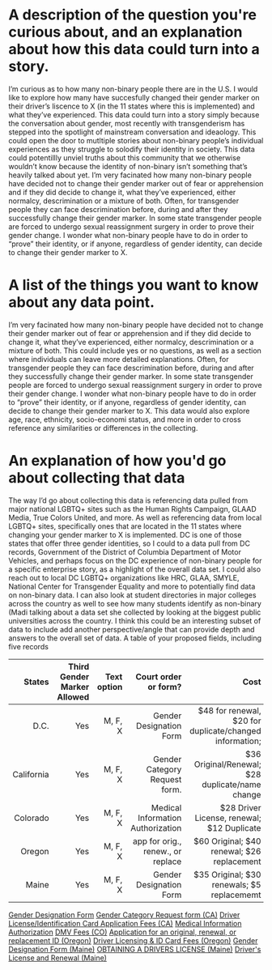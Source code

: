 # A description of the question you're curious about, and an explanation about how this data could turn into a story. #
I’m curious as to how many non-binary people there are in the U.S. I would like to explore how many have succesfully changed their gender marker on their driver’s liscence to X (in the 11 states where this is implemented) and what they’ve experienced. 
This data could turn into a story simply because the conversation about gender, most recently with transgenderism has stepped into the spotlight of mainstream conversation and ideaology. This could open the door to mutltiple stories about non-binary people’s individual experiences as they struggle to solodify their identity in society. This data could potentillly unviel truths about this community that we otherwise wouldn’t know because the identity of non-binary isn’t something that’s heavily talked about yet. I’m very facinated how many non-binary people have decided not to change their gender marker out of fear or apprehension and if they did decide to change it, what they’ve experienced, either normalcy, descrimination or a mixture of both.
Often, for transgender people they can face descrimination before, during and after they successfully change their gender marker. In some state transgender people are forced to undergo sexual reassignment surgery in order to prove their gender change. I wonder what non-binary people have to do in order to “prove” their identity, or if anyone, regardless of gender identity, can decide to change their gender marker to X. 

# A list of the things you want to know about any data point. #
I’m very facinated how many non-binary people have decided not to change their gender marker out of fear or apprehension and if they did decide to change it, what they’ve experienced, either normalcy, descrimination or a mixture of both. This could include yes or no questions, as well as a section where individuals can leave more detailed explanations. 
Often, for transgender people they can face descrimination before, during and after they successfully change their gender marker. In some state transgender people are forced to undergo sexual reassignment surgery in order to prove their gender change. I wonder what non-binary people have to do in order to “prove” their identity, or if anyone, regardless of gender identity, can decide to change their gender marker to X. 
This data would also explore age, race, ethnicity, socio-economi status, and more in order to cross reference any similarities or differences in the collecting. 

# An explanation of how you'd go about collecting that data #
The way I’d go about collecting this data is referencing data pulled from major national LGBTQ+ sites such as the Human Rights Campaign, GLAAD Media, True Colors United, and more. As well as referencing data from local LGBTQ+ sites, specifically ones that are located in the 11 states where changing your gender marker to X is implemented. DC is one of those states that offer three gender identities, so I could to a data pull from DC records, Government of the District of Columbia Department of Motor Vehicles, and perhaps focus on the DC experience of non-binary people for a specific enterprise story, as a highlight of the overall data set.
I could also reach out to local DC LGBTQ+ organizations like HRC, GLAA, SMYLE, National Center for Transgender Equality and more to potentially find data on non-binary data. 
I can also look at student directories in major colleges across the country as well to see how many students identify as non-binary (Madi talking about a data set she collected by looking at the biggest public universities across the country. I think this could be an interesting subset of data to include add another perspective/angle that can provide depth and answers to the overall set of data.
A table of your proposed fields, including five records

|States     | Third Gender Marker Allowed | Text option | Court order or form? 		  | Cost 						   | Number of people  		        |
|----------:|----------------------------:|------------:|--------------------------------:|-------------------------------------------------------:|-----------------------------------:|
|D.C.       | Yes			  | M, F, X     |Gender Designation Form          | $48 for renewal, $20 for duplicate/changed information;| TBD				|
|California | Yes                      	  | M, F, X     |Gender Category Request form.    | $36 Original/Renewal; $28 duplicate/name change        | TBD                                |
|Colorado   | Yes                         | M, F, X     |Medical Information Authorization| $28 Driver License, renewal; $12 Duplicate  	   | TBD                                |
|Oregon     | Yes                         | M, F, X     |app for orig., renew., or replace| $60 Original; $40 renewal; $26 replacement    	   | TBD                                |
|Maine      | Yes                         | M, F, X     |Gender Designation Form          |  $35 Original; $30 renewals; $5 replacememt    	   | TBD                                |

[Gender Designation Form](https://dmv.dc.gov/sites/default/files/dc/sites/dmv/publication/attachments/DC%20DMV%20Form%20Gender%20Self-Designation%20English.pdf)
[Gender Category Request form (CA)](https://www.dmv.ca.gov/portal/wcm/connect/c7c90201-c72c-4a02-a519-a94581f380a8/dl329S.pdf?MOD=AJPERES&CVID=)
[Driver License/Identification Card Application Fees (CA)](https://www.dmv.ca.gov/portal/dmv/detail/dl/fees/driverlicense_fees)
[Medical Information Authorization](https://www.colorado.gov/pacific/sites/default/files/DR2083.pdf) 
[DMV Fees (CO)](https://www.colorado.gov/pacific/dmv/dmv-fees) 
[Application for an original, renewal, or replacement ID (Oregon)](https://www.oregon.gov/ODOT/Forms/DMV/173fill.pdf)
[Driver Licensing & ID Card Fees (Oregon)](https://www.oregon.gov/ODOT/DMV/Pages/Fees/Driver.aspx)
[Gender Designation Form (Maine)](https://www1.maine.gov/sos/bmv/forms/GENDER%20DESIGNATION%20FORM.pdf)
[OBTAINING A DRIVERS LICENSE (Maine)](https://www.maine.gov/sos/bmv/licenses/getlicense.html)
[Driver's License and Renewal (Maine)](https://www.maine.gov/online/bmv/dlr/) 

